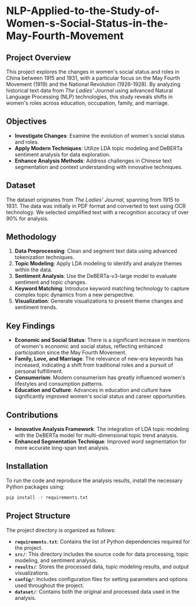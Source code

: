 # NLP-Applied-to-the-Study-of-Women-s-Social-Status-in-the-May-Fourth-Movement

## Project Overview

This project explores the changes in women's social status and roles in China between 1915 and 1931, with a particular focus on the May Fourth Movement (1919) and the National Revolution (1926-1928). By analyzing historical text data from *The Ladies' Journal* using advanced Natural Language Processing (NLP) technologies, this study reveals shifts in women's roles across education, occupation, family, and marriage.

## Objectives

- **Investigate Changes**: Examine the evolution of women's social status and roles.
- **Apply Modern Techniques**: Utilize LDA topic modeling and DeBERTa sentiment analysis for data exploration.
- **Enhance Analysis Methods**: Address challenges in Chinese text segmentation and context understanding with innovative techniques.

## Dataset

The dataset originates from *The Ladies' Journal*, spanning from 1915 to 1931. The data was initially in PDF format and converted to text using OCR technology. We selected simplified text with a recognition accuracy of over 90% for analysis.

## Methodology

1. **Data Preprocessing**: Clean and segment text data using advanced tokenization techniques.
2. **Topic Modeling**: Apply LDA modeling to identify and analyze themes within the data.
3. **Sentiment Analysis**: Use the DeBERTa-v3-large model to evaluate sentiment and topic changes.
4. **Keyword Matching**: Introduce keyword matching technology to capture complex topic dynamics from a new perspective.
5. **Visualization**: Generate visualizations to present theme changes and sentiment trends.

## Key Findings

- **Economic and Social Status**: There is a significant increase in mentions of women's economic and social status, reflecting enhanced participation since the May Fourth Movement.
- **Family, Love, and Marriage**: The relevance of new-era keywords has increased, indicating a shift from traditional roles and a pursuit of personal fulfillment.
- **Consumerism**: Modern consumerism has greatly influenced women's lifestyles and consumption patterns.
- **Education and Culture**: Advances in education and culture have significantly improved women's social status and career opportunities.

## Contributions

- **Innovative Analysis Framework**: The integration of LDA topic modeling with the DeBERTa model for multi-dimensional topic trend analysis.
- **Enhanced Segmentation Technique**: Improved word segmentation for more accurate long-span text analysis.

## Installation

To run the code and reproduce the analysis results, install the necessary Python packages using:

```bash
pip install -r requirements.txt


```

## Project Structure

The project directory is organized as follows:

- **`requirements.txt`**: Contains the list of Python dependencies required for the project.
- **`src/`**: This directory includes the source code for data processing, topic modeling, and sentiment analysis.
- **`results/`**: Stores the processed data, topic modeling results, and output visualizations.
- **`config/`**: Includes configuration files for setting parameters and options used throughout the project.
- **`dataset/`**: Contains both the original and processed data used in the analysis.
